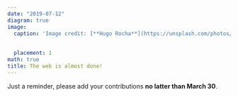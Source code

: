 ```yaml
---
date: "2019-07-12"
diagram: true
image:
  caption: 'Image credit: [**Hugo Rocha**](https://unsplash.com/photos/V3Jrku51jhs)'
  
  
  placement: 1
math: true
title: The web is almost done!
---
```


Just a reminder, please add your contributions **no latter than March 30**.
